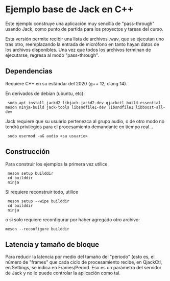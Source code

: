 # Ejemplo base de Jack en C++

Este ejemplo construye una aplicación muy sencilla de "pass-through"
usando Jack, como punto de partida para los proyectos y tareas del
curso.

Esta versión permite recibir una lista de archivos .wav, que se ejecutan
uno tras otro, reemplazando la entrada de micrófono en tanto hayan datos
de los archivos disponibles.  Una vez que todos los archivos terminan de
ejecutarse, regresa al modo "pass-through".

## Dependencias

Requiere C++ en su estándar del 2020 (g++ 12, clang 14).

En derivados de debian (ubuntu, etc):

     sudo apt install jackd2 libjack-jackd2-dev qjackctl build-essential meson ninja-build jack-tools libsndfile1-dev libsndfile1 libboost-all-dev 
     
Jack requiere que su usuario pertenezca al grupo audio, o de otro modo
no tendrá privilegios para el procesamiento demandante en tiempo
real...

     sudo usermod -aG audio <su usuario>

## Construcción

Para construir los ejemplos la primera vez utilice

     meson setup builddir
     cd builddir
     ninja


Si requiere reconstruir todo, utilice

     meson setup --wipe builddir
     cd builddir
     ninja

o si solo requiere reconfigurar por haber agregado otro archivo:

    meson --reconfigure builddir

## Latencia y tamaño de bloque

Para reducir la latencia por medio del tamaño del "periodo" (esto es,
el número de "frames" que cada ciclo de procesamiento recibe, en
QjackCtl, en Settings, se indica en Frames/Period.  Eso es un
parámetro del servidor de Jack y no lo puede controlar la aplicación
como tal.
